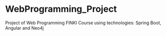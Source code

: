 # WebProgramming_Project
Project of Web Programming FINKI Course using technologies: Spring Boot, Angular and Neo4j
